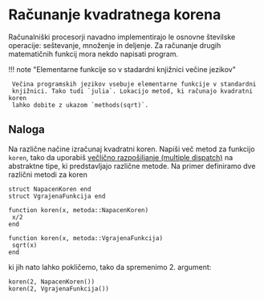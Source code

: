 # Računanje kvadratnega korena

Računalniški procesorji navadno implementirajo le osnovne številske operacije:
 seštevanje, množenje in deljenje. Za računanje drugih matematičnih funkcij 
 mora nekdo napisati program.
 
!!! note "Elementarne funkcije so v stadardni knjižnici večine jezikov"
 
     Večina programskih jezikov vsebuje elementarne funkcije v standardni 
     knjižnici. Tako tudi `julia`. Lokacijo metod, ki računajo kvadratni koren 
     lahko dobite z ukazom `methods(sqrt)`.

## Naloga

Na različne načine izračunaj kvadratni koren. Napiši več metod za funkcijo 
`koren`, tako da uporabiš [večlično razpošiljanje (multiple dispatch)](https://en.wikipedia.org/wiki/Multiple_dispatch) na 
abstraktne tipe, ki predstavljajo različne metode. Na primer definiramo dve 
različni metodi za koren

```@example koren_1
struct NapacenKoren end
struct VgrajenaFunkcija end

function koren(x, metoda::NapacenKoren)
 x/2
end

function koren(x, metoda::VgrajenaFunkcija)
 sqrt(x)
end

```

ki jih nato lahko pokličemo, tako da spremenimo 2. argument:


```@repl koren_1
koren(2, NapacenKoren())
koren(2, VgrajenaFunkcija())
```
